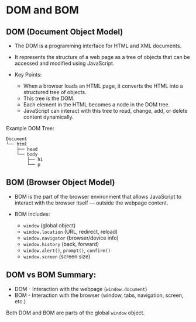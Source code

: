 # DOM and BOM

## DOM (Document Object Model)
        
- The DOM is a programming interface for HTML and XML documents.

- It represents the structure of a web page as a tree of objects that can be accessed and modified using JavaScript.

- Key Points:
    - When a browser loads an HTML page, it converts the HTML into a structured tree of objects.
    - This tree is the DOM.
    - Each element in the HTML becomes a node in the DOM tree.
    - JavaScript can interact with this tree to read, change, add, or delete content dynamically.

Example DOM Tree:
```
Document
└── html
    ├── head
    └── body
        ├── h1
        └── p
```

## BOM (Browser Object Model)

- BOM is the part of the browser environment that allows JavaScript to interact with the browser itself — outside the webpage content.

- BOM includes:
    - `window` (global object)
    - `window.location` (URL, redirect, reload)
    - `window.navigator` (browser/device info)
    - `window.history` (back, forward)
    - `window.alert()`, `prompt()`, `confirm()`
    - `window.screen` (screen size)

## DOM vs BOM Summary:

- DOM - Interaction with the webpage (`window.document`)
- BOM - Interaction with the browser (window, tabs, navigation, screen, etc.)

Both DOM and BOM are parts of the global `window` object.